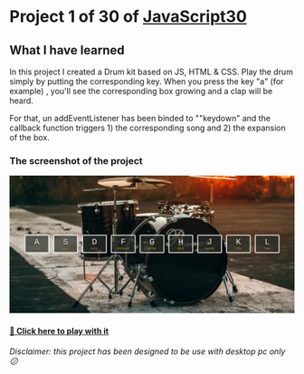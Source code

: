 # Project 1 of 30 of [JavaScript30](https://javascript30.com/)

## What I have learned

In this project I created a Drum kit based on JS, HTML & CSS.
Play the drum simply by putting the corresponding key. When you press the key "a" (for example) , you'll see the corresponding box growing and a clap will be heard.

For that, un addEventListener has been binded to ""keydown" and the callback function triggers 1) the corresponding song and 2) the expansion of the box.

### The screenshot of the project

![screenshot](https://github.com/mickceb/javascript30/blob/main/01-drum-kit/assets/screenshot.png)

#### [🥁 Click here to play with it](https://mickceb.github.io/javascript30/01-drum-kit)

_Disclaimer: this project has been designed to be use with desktop pc only 😕_
